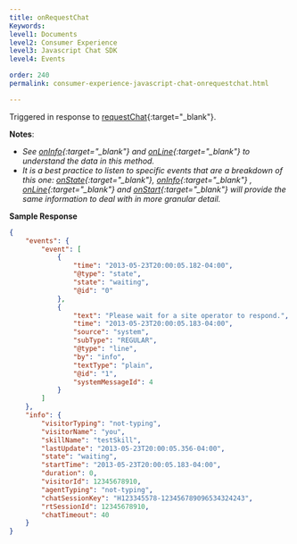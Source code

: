 ```yaml
---
title: onRequestChat
Keywords:
level1: Documents
level2: Consumer Experience
level3: Javascript Chat SDK
level4: Events

order: 240
permalink: consumer-experience-javascript-chat-onrequestchat.html

---
```


Triggered in response to [requestChat](consumer-experience-javascript-chat-startchatrequestchat.html){:target="_blank"}.

**Notes**:

- *See [onInfo](consumer-experience-javascript-chat-oninfo.html){:target="_blank"} and [onLine](consumer-experience-javascript-chat-online.html){:target="_blank"} to understand the data in this method.*
- *It is a best practice to listen to specific events that are a breakdown of this one: [onState](consumer-experience-javascript-chat-onstate.html){:target="_blank"}, [onInfo](consumer-experience-javascript-chat-oninfo.html){:target="_blank"} , [onLine](consumer-experience-javascript-chat-online.html){:target="_blank"} and [onStart](consumer-experience-javascript-chat-onstart.html){:target="_blank"} will provide the same information to deal with in more granular detail.*

**Sample Response**

```json
{
    "events": {
        "event": [
            {
                "time": "2013-05-23T20:00:05.182-04:00",
                "@type": "state",
                "state": "waiting",
                "@id": "0"
            },
            {
                "text": "Please wait for a site operator to respond.",
                "time": "2013-05-23T20:00:05.183-04:00",
                "source": "system",
                "subType": "REGULAR",
                "@type": "line",
                "by": "info",
                "textType": "plain",
                "@id": "1",
                "systemMessageId": 4
            }
        ]
    },
    "info": {
        "visitorTyping": "not-typing",
        "visitorName": "you",
        "skillName": "testSkill",
        "lastUpdate": "2013-05-23T20:00:05.356-04:00",
        "state": "waiting",
        "startTime": "2013-05-23T20:00:05.183-04:00",
        "duration": 0,
        "visitorId": 12345678910,
        "agentTyping": "not-typing",
        "chatSessionKey": "H123345578-123456789096534324243",
        "rtSessionId": 12345678910,
        "chatTimeout": 40
    }
}
```
